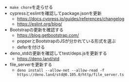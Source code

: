 * `make chore`を走らせる
* cypressとeslintを確認してpackage.jsonを更新
   * https://docs.cypress.io/guides/references/changelog
   * https://eslint.org/blog/
* Bootstrapの更新を確認する
   * https://blog.getbootstrap.com/
   * popperとBootstrapのJSが分かれている形式を選ぶ
   * deferを付ける
* deno_stdの更新を確認してtest/deps.jsを更新する
   * https://deno.land/std
* file_serverを更新する
   * `deno install --allow-net --allow-read -f https://deno.land/std@0.105.0/http/file_server.ts`
